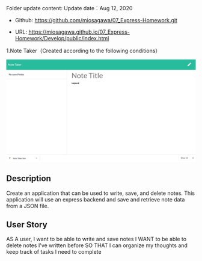 Folder update content:
Update date：Aug 12, 2020

  * Github: https://github.com/miosagawa/07_Express-Homework.git

  * URL: https://miosagawa.github.io/07_Express-Homework/Develop/public/index.html


1.Note Taker（Created according to the following conditions）

![Database Schema](sample.png)

## Description
Create an application that can be used to write, save, and delete notes. This application will use an express backend and save and retrieve note data from a JSON file.

## User Story
AS A user, I want to be able to write and save notes
I WANT to be able to delete notes I've written before
SO THAT I can organize my thoughts and keep track of tasks I need to complete
